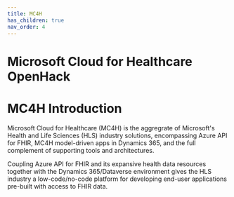 ```yaml
---
title: MC4H
has_children: true
nav_order: 4
---
```

# Microsoft Cloud for Healthcare OpenHack

# MC4H Introduction 
Microsoft Cloud for Healthcare (MC4H) is the aggregrate of Microsoft's Health and Life Sciences (HLS) industry solutions, encompassing Azure API for FHIR, MC4H model-driven apps in Dynamics 365, and the full complement of supporting tools and architectures. 

Coupling Azure API for FHIR and its expansive health data resources together with the Dynamics 365/Dataverse environment gives the HLS industry a low-code/no-code platform for developing end-user applications pre-built with access to FHIR data.
